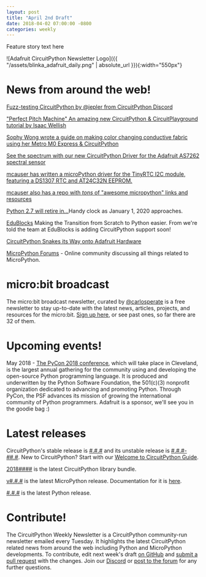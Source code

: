 ```yaml
---
layout: post
title: "April 2nd Draft"
date: 2018-04-02 07:00:00 -0800
categories: weekly
---
```


Feature story text here

![Adafruit CircuitPython Newsletter Logo]({{ "/assets/blinka_adafruit_daily.png" | absolute_url }}){:width="550px"}

# News from around the web!

[Fuzz-testing CircuitPython by @jepler from CircuitPython Discord](https://emergent.unpythonic.net/01522108310)

["Perfect Pitch Machine" An amazing new CircuitPython & CircuitPlayground tutorial by Isaac Wellish](https://learn.adafruit.com/perfect-pitch-machine)

[Sophy Wong wrote a guide on making color changing conductive fabric using her Metro M0 Express & CircuitPython](https://learn.adafruit.com/experimenting-with-conductive-heater-fabric)

[See the spectrum with our new CircuitPython Driver for the Adafruit AS7262 spectral sensor](https://learn.adafruit.com/adafruit-as7262-6-channel-visible-light-sensor/circuitpython-wiring-test)

[mcauser has written a microPython driver for the TinyRTC I2C module, featuring a DS1307 RTC and AT24C32N EEPROM.](https://github.com/mcauser/micropython-tinyrtc-i2c)

[mcauser also has a repo with *tons* of "awesome micropython" links and resources](https://github.com/mcauser/awesome-micropython)

[Python 2.7 will retire in...](https://pythonclock.org/)Handy clock as January 1, 2020 approaches.

[EduBlocks](https://edublocks.org/) Making the Transition from Scratch to Python easier. From we're told the team at EduBlocks is adding CircuitPython support soon!

[CircuitPython Snakes its Way onto Adafruit Hardware](https://makezine.com/2017/08/11/circuitpython-snakes-way-adafruit-hardware/)

[MicroPython Forums](https://forum.micropython.org/) - Online community discussing all things related to MicroPython.

# micro:bit broadcast
The micro:bit broadcast newsletter, curated by [@carlosperate](https://twitter.com/carlosperate) is a free newsletter to stay up-to-date with the latest news, articles, projects, and resources for the micro:bit. [Sign up here](https://microbit-broadcast.embeddedlog.com/), or see past ones, so far there are 32 of them.

# Upcoming events!
May 2018 - [The PyCon 2018 conference](https://us.pycon.org/2018/about/), which will take place in Cleveland, is the largest annual gathering for the community using and developing the open-source Python programming language. It is produced and underwritten by the Python Software Foundation, the 501(c)(3) nonprofit organization dedicated to advancing and promoting Python. Through PyCon, the PSF advances its mission of growing the international community of Python programmers. Adafruit is a sponsor, we'll see you in the goodie bag :)

# Latest releases

CircuitPython's stable release is [#.#.#](https://github.com/adafruit/circuitpython/releases/latest) and its unstable release is [#.#.#-##.#](https://github.com/adafruit/circuitpython/releases). New to CircuitPython? Start with our [Welcome to CircuitPython Guide](https://learn.adafruit.com/welcome-to-circuitpython).

[2018####](https://github.com/adafruit/Adafruit_CircuitPython_Bundle/releases/latest) is the latest CircuitPython library bundle.

[v#.#.#](https://micropython.org/download) is the latest MicroPython release. Documentation for it is [here](http://docs.micropython.org/en/latest/pyboard/).

[#.#.#](https://www.python.org/downloads/) is the latest Python release.

# Contribute!

The CircuitPython Weekly Newsletter is a CircuitPython community-run newsletter emailed every Tuesday. It highlights the latest CircuitPython related news from around the web including Python and MicroPython developments. To contribute, edit next week's draft [on GitHub]() and [submit a pull request]() with the changes. Join our [Discord](https://adafru.it/discord) or [post to the forum](https://forums.adafruit.com/viewforum.php?f=60) for any further questions.
